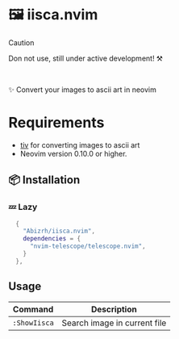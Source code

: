 
# 🖼️ iisca.nvim

> [!CAUTION]
> Don not use, still under active development! ⚒️
<br/>

✨ Convert your images to ascii art in neovim

# Requirements
- [tiv](https://github.com/stefanhaustein/TerminalImageViewer) for converting images to ascii art
- Neovim version 0.10.0 or higher.


## 📦 Installation  

### 💤 Lazy

```lua
  {
    "Abizrh/iisca.nvim",
    dependencies = {
      "nvim-telescope/telescope.nvim",
    }
  },
```


## Usage

| Command               | Description                                             |
| --------------------- | ------------------------------------------------------- |
| `:ShowIisca`      | Search image in current file                               |


